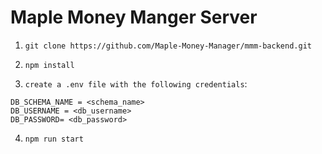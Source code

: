 # Maple Money Manger Server

1. `git clone https://github.com/Maple-Money-Manager/mmm-backend.git`
2. `npm install`

3. `create a .env file with the following credentials`:

```
DB_SCHEMA_NAME = <schema_name>
DB_USERNAME = <db_username>
DB_PASSWORD= <db_password>
```

4. `npm run start`

